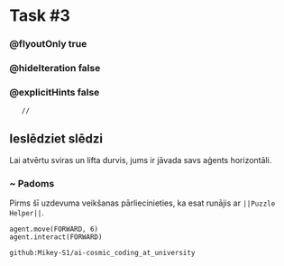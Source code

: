 # Task #3
### @flyoutOnly true
### @hideIteration false
### @explicitHints false

```template
   //     
```

## Ieslēdziet slēdzi

Lai atvērtu sviras un lifta durvis, jums ir jāvada savs aģents horizontāli.

### ~ Padoms 

Pirms šī uzdevuma veikšanas pārliecinieties, ka esat runājis ar ``||Puzzle Helper||``.




``` blocks
agent.move(FORWARD, 6)
agent.interact(FORWARD)
```
```package
github:Mikey-S1/ai-cosmic_coding_at_university
```
